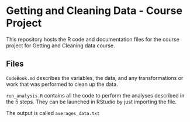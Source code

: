 Getting and Cleaning Data - Course Project
==========================================

This repository hosts the R code and documentation files for the course project for Getting and Cleaning data course.


## Files


`CodeBook.md` describes the variables, the data, and any transformations or work that was performed to clean up the data.

`run_analysis.R` contains all the code to perform the analyses described in the 5 steps. They can be launched in RStudio by just importing the file.

The output is called `averages_data.txt`
